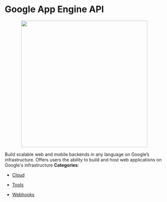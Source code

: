 # Google App Engine API

<p align="center">
    <img width="400" src="https://raw.githubusercontent.com/awesome-apis/awesome-apis/apis/google-app-engine-api/logo_256x256.png" />
</p>


Build scalable web and mobile backends in any language on Google’s infrastructure. Offers users the ability to build and host web applications on Google's infrastructure
**Categories**:

- [Cloud](https://github/awesome-apis/awesome-apis#cloud)

- [Tools](https://github/awesome-apis/awesome-apis#tools)

- [Webhooks](https://github/awesome-apis/awesome-apis#webhooks)



